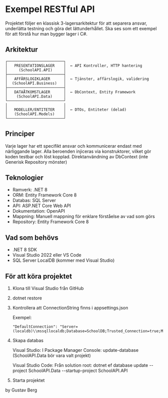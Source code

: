 ﻿# Exempel RESTful API

Projektet följer en klassisk 3-lagersarkitektur för att separera ansvar, underlätta testning och göra det lättunderhållet.
Ska ses som ett exempel för att förstå hur man bygger lager i C#.

## Arkitektur

```
┌─────────────────────────┐
│   PRESENTATIONSLAGER    │  ← API Kontroller, HTTP hantering
│     (SchoolAPI.API)     │
├─────────────────────────┤
│   AFFÄRSLOGIKLAGER      │  ← Tjänster, affärslogik, validering
│  (SchoolAPI.Business)   │
├─────────────────────────┤
│   DATAÅTKOMSTLAGER      │  ← DbContext, Entity Framework
│    (SchoolAPI.Data)     │
└─────────────────────────┘
│                         │
│   MODELLER/ENTITETER    │  ← DTOs, Entiteter (delad)
│   (SchoolAPI.Models)    │
└─────────────────────────┘
```

## Principer

Varje lager har ett specifikt ansvar och kommunicerar endast med närliggande lager.
Alla beroenden injiceras via konstruktorer, vilket gör koden testbar och löst kopplad.
Direktanvändning av DbContext (inte Generisk Repository mönster)

## Teknologier

- Ramverk: .NET 8
- ORM: Entity Framework Core 8
- Databas: SQL Server
- API: ASP.NET Core Web API
- Dokumentation: OpenAPI
- Mappning: Manuell mappning för enklare förståelse av vad som görs
- Repository: Entity Framework Core 8

## Vad som behövs

- .NET 8 SDK
- Visual Studio 2022 eller VS Code
- SQL Server LocalDB (kommer med Visual Studio)

## För att köra projektet

1. Klona till Visual Studio från GitHub

2. dotnet restore

3. Kontrollera att ConnectionString finns i appsettings.json

   Exempel:
   ```
   "DefaultConnection": "Server=(localdb)\\mssqllocaldb;Database=SchoolDB;Trusted_Connection=true;MultipleActiveResultSets=true"
   ```

4. Skapa databas

   Visual Studio:
   I Package Manager Console: update-database
   (SchoolAPI.Data bör vara valt projekt)

   Visual Studio Code:
   Från solution root:
   dotnet ef database update --project SchoolAPI.Data --startup-project SchoolAPI.API

5. Starta projektet


by Gustav Berg